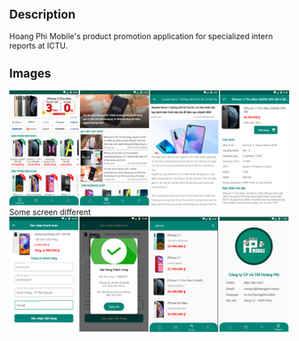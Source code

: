 ## Description

Hoang Phi Mobile's product promotion application for specialized intern reports at ICTU.

## Images

![Image of demo app](https://github.com/hoangphidev/hoangphimobile-android/blob/master/demo-1.png)
Some screen different
![Image of demo app 2](https://github.com/hoangphidev/hoangphimobile-android/blob/master/demo-2.png)
